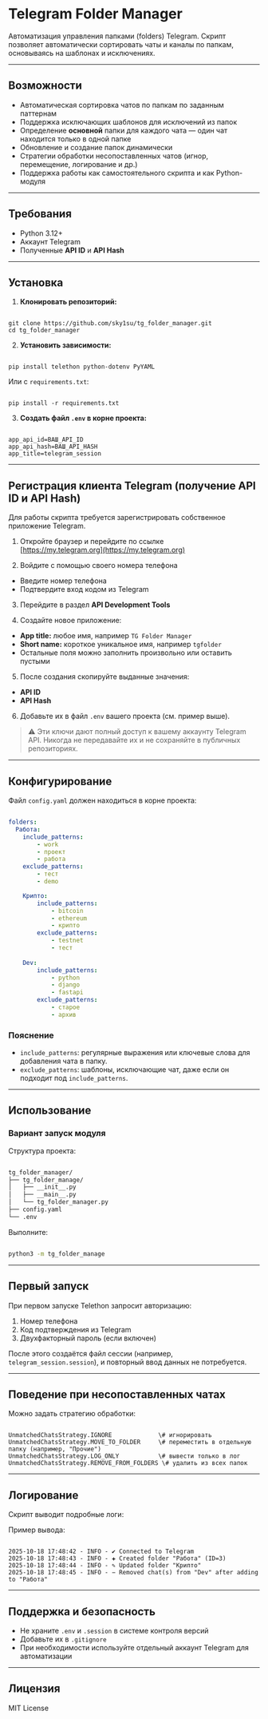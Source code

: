 # Telegram Folder Manager

Автоматизация управления папками (folders) Telegram. Скрипт позволяет автоматически сортировать чаты и каналы по папкам, основываясь на шаблонах и исключениях.

---

## Возможности

- Автоматическая сортировка чатов по папкам по заданным паттернам
- Поддержка исключающих шаблонов для исключений из папок
- Определение **основной** папки для каждого чата — один чат находится только в одной папке
- Обновление и создание папок динамически
- Стратегии обработки несопоставленных чатов (игнор, перемещение, логирование и др.)
- Поддержка работы как самостоятельного скрипта и как Python-модуля

---

## Требования

- Python 3.12+
- Аккаунт Telegram
- Полученные **API ID** и **API Hash**

---

## Установка

1. **Клонировать репозиторий:**

```

git clone https://github.com/sky1su/tg_folder_manager.git
cd tg_folder_manager

```

2. **Установить зависимости:**

```

pip install telethon python-dotenv PyYAML

```

Или с `requirements.txt`:

```

pip install -r requirements.txt

```

3. **Создать файл `.env` в корне проекта:**

```

app_api_id=ВАШ_API_ID
app_api_hash=ВАШ_API_HASH
app_title=telegram_session

```

---

## Регистрация клиента Telegram (получение API ID и API Hash)

Для работы скрипта требуется зарегистрировать собственное приложение Telegram.

1. Откройте браузер и перейдите по ссылке  
[https://my.telegram.org](https://my.telegram.org)

2. Войдите с помощью своего номера телефона  

- Введите номер телефона  
- Подтвердите вход кодом из Telegram

3. Перейдите в раздел **API Development Tools**

4. Создайте новое приложение:

- **App title:** любое имя, например `TG Folder Manager`
- **Short name:** короткое уникальное имя, например `tgfolder`
- Остальные поля можно заполнить произвольно или оставить пустыми

5. После создания скопируйте выданные значения:

- **API ID**
- **API Hash**

6. Добавьте их в файл `.env` вашего проекта (см. пример выше).

> ⚠️ Эти ключи дают полный доступ к вашему аккаунту Telegram API. Никогда не передавайте их и не сохраняйте в публичных репозиториях.

---

## Конфигурирование

Файл `config.yaml` должен находиться в корне проекта:

```yaml

folders:
  Работа:
    include_patterns:
        - work
        - проект
        - работа
    exclude_patterns:
        - тест
        - demo

    Крипто:
        include_patterns:
            - bitcoin
            - ethereum
            - крипто
        exclude_patterns:
            - testnet
            - тест
        
    Dev:
        include_patterns:
            - python
            - django
            - fastapi
        exclude_patterns:
            - старое
            - архив

```

### Пояснение

- `include_patterns`: регулярные выражения или ключевые слова для добавления чата в папку.
- `exclude_patterns`: шаблоны, исключающие чат, даже если он подходит под `include_patterns`.

---

## Использование

### Вариант запуск модуля

Структура проекта:

```bash

tg_folder_manager/
├── tg_folder_manage/
│   ├── __init__.py
│   ├── __main__.py
│   └── tg_folder_manager.py
├── config.yaml
└── .env

```

Выполните:

```bash

python3 -m tg_folder_manage

```

---

## Первый запуск

При первом запуске Telethon запросит авторизацию:

1. Номер телефона
2. Код подтверждения из Telegram
3. Двухфакторный пароль (если включен)

После этого создаётся файл сессии (например, `telegram_session.session`), и повторный ввод данных не потребуется.

---

## Поведение при несопоставленных чатах

Можно задать стратегию обработки:

```

UnmatchedChatsStrategy.IGNORE             \# игнорировать
UnmatchedChatsStrategy.MOVE_TO_FOLDER     \# переместить в отдельную папку (например, "Прочие")
UnmatchedChatsStrategy.LOG_ONLY           \# вывести только в лог
UnmatchedChatsStrategy.REMOVE_FROM_FOLDERS \# удалить из всех папок

```

---

## Логирование

Скрипт выводит подробные логи:

Пример вывода:
```

2025-10-18 17:48:42 - INFO - ✔ Connected to Telegram
2025-10-18 17:48:43 - INFO - ✚ Created folder "Работа" (ID=3)
2025-10-18 17:48:44 - INFO - ✎ Updated folder "Крипто"
2025-10-18 17:48:45 - INFO - − Removed chat(s) from "Dev" after adding to "Работа"

```

---

## Поддержка и безопасность

- Не храните `.env` и `.session` в системе контроля версий
- Добавьте их в `.gitignore`
- При необходимости используйте отдельный аккаунт Telegram для автоматизации

---

## Лицензия

MIT License